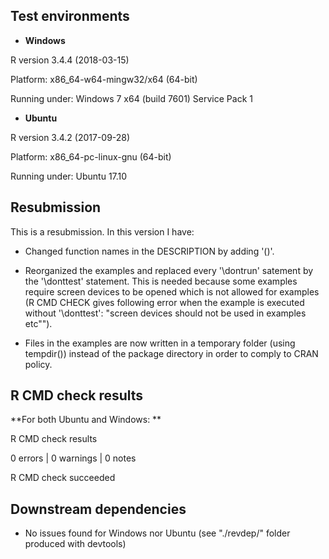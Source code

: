 ## Test environments

* **Windows**

R version 3.4.4 (2018-03-15)

Platform: x86_64-w64-mingw32/x64 (64-bit)

Running under: Windows 7 x64 (build 7601) Service Pack 1

* **Ubuntu**

R version 3.4.2 (2017-09-28)

Platform: x86_64-pc-linux-gnu (64-bit)

Running under: Ubuntu 17.10

## Resubmission

This is a resubmission. In this version I have:

* Changed function names in the DESCRIPTION by adding  '()'.

* Reorganized the examples and replaced every '\dontrun' 
  satement by the '\donttest' statement. This is needed 
  because some examples require screen devices to be 
  opened which is not allowed for examples (R CMD CHECK 
  gives following error when the example is executed 
  without '\donttest': "screen devices should not be used 
  in examples etc"").
  
* Files in the examples are now written in a temporary folder
  (using tempdir()) instead of the package directory in order
  to comply to CRAN policy.

## R CMD check results

**For both Ubuntu and Windows: **

R CMD check results

0 errors | 0 warnings | 0 notes

R CMD check succeeded


## Downstream dependencies

* No issues found for Windows nor Ubuntu (see "./revdep/" folder produced with devtools)